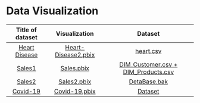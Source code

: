# Data Visualization 


|   Title of dataset  |   Visualization   |  Dataset   |
|:-----:|:-----:|:-----:|
| [Heart Disease](https://github.com/FatimaALzahrani/Data-Visualization-Project/tree/main/Visualization%20of%20heart%20disease%20data)|[Heart-Disease2.pbix](https://app.powerbi.com/links/1xsiNP57u3?ctid=e45ef97d-561a-41ba-a0a9-0dfa35e6c4ca&pbi_source=linkShare&bookmarkGuid=5ed569e4-e33f-43fb-9caa-5d79c28961d8)|[heart.csv](https://github.com/FatimaALzahrani/Data-Visualization-Project/blob/main/Visualization%20of%20heart%20disease%20data/heart.csv)|
| [Sales1](https://github.com/FatimaALzahrani/Data-Visualization-Project/tree/main/Visualization%20of%20Sales%20data/Visualize%20sales%20data1)|[Sales.pbix](https://app.powerbi.com/links/VcaAEg1FqH?ctid=e45ef97d-561a-41ba-a0a9-0dfa35e6c4ca&pbi_source=linkShare&bookmarkGuid=3b25f2dc-3d39-465c-8520-b7f5a5a835ae)|[DIM_Customer.csv + DIM_Products.csv](https://github.com/FatimaALzahrani/Data-Visualization-Project/tree/main/Visualization%20of%20Sales%20data/Visualize%20sales%20data1/Detasets)|
| [Sales2](https://github.com/FatimaALzahrani/Data-Visualization-Project/tree/main/Visualization%20of%20Sales%20data/%E2%80%8F%E2%80%8FVisualize%20sales%20data2) |[Sales2.pbix](https://app.powerbi.com/links/wL0Dl_DWHC?ctid=e45ef97d-561a-41ba-a0a9-0dfa35e6c4ca&pbi_source=linkShare&bookmarkGuid=98d1cdcc-4a14-4ff9-9ddf-cdd96b09e944)|[DetaBase.bak](https://github.com/FatimaALzahrani/Data-Visualization-Project/blob/main/Visualization%20of%20Sales%20data/%E2%80%8F%E2%80%8FVisualize%20sales%20data2/DetaBase.bak)|
|[Covid-19](https://github.com/FatimaALzahrani/Data-Visualization-Project/tree/main/Visualization%20of%20Covid-19%20data)|[Covid-19.pbix](https://app.powerbi.com/links/b_TwPJKfvY?ctid=e45ef97d-561a-41ba-a0a9-0dfa35e6c4ca&pbi_source=linkShare)|[Dataset](https://github.com/FatimaALzahrani/Data-Visualization-Project/tree/main/Visualization%20of%20Covid-19%20data/Dataset)|
